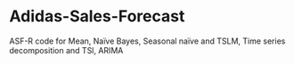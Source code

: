 # Adidas-Sales-Forecast
ASF-R code for Mean,  Naïve Bayes, Seasonal naïve and TSLM, Time series decomposition and TSl, ARIMA
